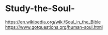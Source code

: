 # Study-the-Soul-
https://en.wikipedia.org/wiki/Soul_in_the_Bible https://www.gotquestions.org/human-soul.html

